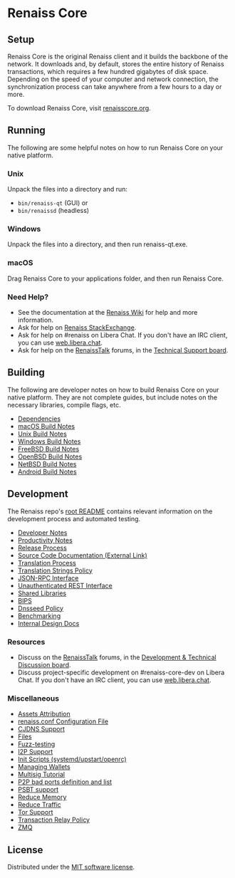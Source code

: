 Renaiss Core
=============

Setup
---------------------
Renaiss Core is the original Renaiss client and it builds the backbone of the network. It downloads and, by default, stores the entire history of Renaiss transactions, which requires a few hundred gigabytes of disk space. Depending on the speed of your computer and network connection, the synchronization process can take anywhere from a few hours to a day or more.

To download Renaiss Core, visit [renaisscore.org](https://renaisscore.org/en/download/).

Running
---------------------
The following are some helpful notes on how to run Renaiss Core on your native platform.

### Unix

Unpack the files into a directory and run:

- `bin/renaiss-qt` (GUI) or
- `bin/renaissd` (headless)

### Windows

Unpack the files into a directory, and then run renaiss-qt.exe.

### macOS

Drag Renaiss Core to your applications folder, and then run Renaiss Core.

### Need Help?

* See the documentation at the [Renaiss Wiki](https://en.renaiss.it/wiki/Main_Page)
for help and more information.
* Ask for help on [Renaiss StackExchange](https://renaiss.stackexchange.com).
* Ask for help on #renaiss on Libera Chat. If you don't have an IRC client, you can use [web.libera.chat](https://web.libera.chat/#renaiss).
* Ask for help on the [RenaissTalk](https://renaisstalk.org/) forums, in the [Technical Support board](https://renaisstalk.org/index.php?board=4.0).

Building
---------------------
The following are developer notes on how to build Renaiss Core on your native platform. They are not complete guides, but include notes on the necessary libraries, compile flags, etc.

- [Dependencies](dependencies.md)
- [macOS Build Notes](build-osx.md)
- [Unix Build Notes](build-unix.md)
- [Windows Build Notes](build-windows.md)
- [FreeBSD Build Notes](build-freebsd.md)
- [OpenBSD Build Notes](build-openbsd.md)
- [NetBSD Build Notes](build-netbsd.md)
- [Android Build Notes](build-android.md)

Development
---------------------
The Renaiss repo's [root README](/README.md) contains relevant information on the development process and automated testing.

- [Developer Notes](developer-notes.md)
- [Productivity Notes](productivity.md)
- [Release Process](release-process.md)
- [Source Code Documentation (External Link)](https://doxygen.renaisscore.org/)
- [Translation Process](translation_process.md)
- [Translation Strings Policy](translation_strings_policy.md)
- [JSON-RPC Interface](JSON-RPC-interface.md)
- [Unauthenticated REST Interface](REST-interface.md)
- [Shared Libraries](shared-libraries.md)
- [BIPS](bips.md)
- [Dnsseed Policy](dnsseed-policy.md)
- [Benchmarking](benchmarking.md)
- [Internal Design Docs](design/)

### Resources
* Discuss on the [RenaissTalk](https://renaisstalk.org/) forums, in the [Development & Technical Discussion board](https://renaisstalk.org/index.php?board=6.0).
* Discuss project-specific development on #renaiss-core-dev on Libera Chat. If you don't have an IRC client, you can use [web.libera.chat](https://web.libera.chat/#renaiss-core-dev).

### Miscellaneous
- [Assets Attribution](assets-attribution.md)
- [renaiss.conf Configuration File](renaiss-conf.md)
- [CJDNS Support](cjdns.md)
- [Files](files.md)
- [Fuzz-testing](fuzzing.md)
- [I2P Support](i2p.md)
- [Init Scripts (systemd/upstart/openrc)](init.md)
- [Managing Wallets](managing-wallets.md)
- [Multisig Tutorial](multisig-tutorial.md)
- [P2P bad ports definition and list](p2p-bad-ports.md)
- [PSBT support](psbt.md)
- [Reduce Memory](reduce-memory.md)
- [Reduce Traffic](reduce-traffic.md)
- [Tor Support](tor.md)
- [Transaction Relay Policy](policy/README.md)
- [ZMQ](zmq.md)

License
---------------------
Distributed under the [MIT software license](/COPYING).
